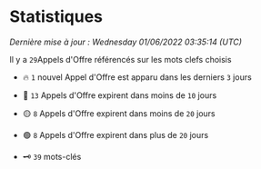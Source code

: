 # Statistiques


_Dernière mise à jour : Wednesday 01/06/2022 03:35:14 (UTC)_ 

Il y a `29`Appels d'Offre référencés sur les mots clefs choisis

- 🔥 `1` nouvel Appel d'Offre est apparu dans les derniers `3` jours
- 🔴  `13` Appels d'Offre expirent dans moins de `10` jours
- 🟡  `8` Appels d'Offre expirent dans moins de `20` jours
- 🟢  `8` Appels d'Offre expirent dans plus de `20` jours

- 🗝 `39` mots-clés